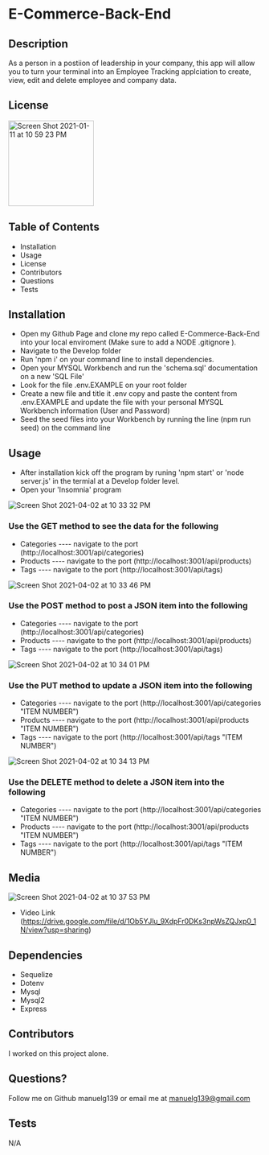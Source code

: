 # E-Commerce-Back-End

## Description

As a person in a postiion of leadership in your company, this app will allow you to turn your terminal into an Employee Tracking applciation to create, view, edit and delete employee and company data.

## License

<img width="170" alt="Screen Shot 2021-01-11 at 10 59 23 PM" src="https://img.shields.io/badge/license-MIT%20License-blue?style=flat-square">

## Table of Contents

- Installation
- Usage
- License
- Contributors
- Questions
- Tests

## Installation

- Open my Github Page and clone my repo called E-Commerce-Back-End into your local enviroment (Make sure to add a NODE .gitignore ).
- Navigate to the Develop folder
- Run 'npm i' on your command line to install dependencies.
- Open your MYSQL Workbench and run the 'schema.sql' documentation on a new 'SQL File'
- Look for the file .env.EXAMPLE on your root folder
- Create a new file and title it .env copy and paste the content from .env.EXAMPLE and update the file with your personal MYSQL Workbench information (User and Password)
- Seed the seed files into your Workbench by running the line (npm run seed) on the command line

## Usage

- After installation kick off the program by runing 'npm start' or 'node server.js' in the termial at a Develop folder level.
- Open your 'Insomnia' program

![Screen Shot 2021-04-02 at 10 33 32 PM](https://user-images.githubusercontent.com/75399668/113466804-236c1d00-9404-11eb-8fad-2fcbb9b46fa1.png)
### Use the GET method to see the data for the following

- Categories ---- navigate to the port (http://localhost:3001/api/categories)
- Products ---- navigate to the port (http://localhost:3001/api/products)
- Tags ---- navigate to the port (http://localhost:3001/api/tags)

![Screen Shot 2021-04-02 at 10 33 46 PM](https://user-images.githubusercontent.com/75399668/113466803-236c1d00-9404-11eb-9938-9d6fd0b008e1.png)
### Use the POST method to post a JSON item into the following

- Categories ---- navigate to the port (http://localhost:3001/api/categories)
- Products ---- navigate to the port (http://localhost:3001/api/products)
- Tags ---- navigate to the port (http://localhost:3001/api/tags)

![Screen Shot 2021-04-02 at 10 34 01 PM](https://user-images.githubusercontent.com/75399668/113466802-236c1d00-9404-11eb-9e51-2c1497b2ddec.png)
### Use the PUT method to update a JSON item into the following

- Categories ---- navigate to the port (http://localhost:3001/api/categories "ITEM NUMBER")
- Products ---- navigate to the port (http://localhost:3001/api/products "ITEM NUMBER")
- Tags ---- navigate to the port (http://localhost:3001/api/tags "ITEM NUMBER")

![Screen Shot 2021-04-02 at 10 34 13 PM](https://user-images.githubusercontent.com/75399668/113466801-236c1d00-9404-11eb-8fc2-8131b46530fd.png)
### Use the DELETE method to delete a JSON item into the following

- Categories ---- navigate to the port (http://localhost:3001/api/categories "ITEM NUMBER")
- Products ---- navigate to the port (http://localhost:3001/api/products "ITEM NUMBER")
- Tags ---- navigate to the port (http://localhost:3001/api/tags "ITEM NUMBER")

## Media
![Screen Shot 2021-04-02 at 10 37 53 PM](https://user-images.githubusercontent.com/75399668/113466799-22d38680-9404-11eb-9a04-73bca91f5190.png)
- Video Link (https://drive.google.com/file/d/1Ob5YJlu_9XdpFr0DKs3npWsZQJxp0_1N/view?usp=sharing)

## Dependencies

- Sequelize
- Dotenv
- Mysql
- Mysql2
- Express

## Contributors

I worked on this project alone.

## Questions?

Follow me on Github manuelg139 or email me at manuelg139@gmail.com

## Tests

N/A





